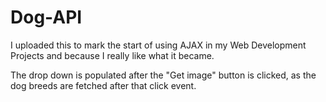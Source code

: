 # Dog-API
I uploaded this to mark the start of using AJAX in my Web Development Projects and because I really like what it became.

The drop down is populated after the "Get image" button is clicked, as the dog breeds are fetched after that click event.
